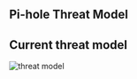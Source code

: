 Pi-hole Threat Model
------------------

Current threat model
--------------------

![threat model](https://user-images.githubusercontent.com/30883926/32418624-24d1885c-c233-11e7-9a2f-fc308bb050e2.jpg)

